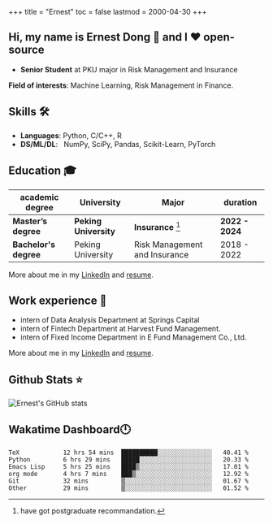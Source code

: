 +++
title = "Ernest"
toc = false
lastmod = 2000-04-30
+++

## Hi, my name is Ernest Dong 👋 and I ❤️ open-source

- **Senior Student** at PKU major in Risk Management and Insurance

**Field of interests**: Machine Learning, Risk Management in Finance.

## Skills 🛠️

- **Languages**:        Python, C/C++, R
- **DS/ML/DL**: &nbsp;  NumPy, SciPy, Pandas, Scikit-Learn, PyTorch

## Education 🎓

| academic degree       | University            | Major                         | duration        |
| --------------------- | --------------------- | ----------------------------- | --------------- |
| **Master’s degree**   | **Peking University** | **Insurance** [^1]            | **2022 - 2024** |
| **Bachelor's degree** | Peking University     | Risk Management and Insurance | 2018 - 2022     |

More about me in my [LinkedIn](https://www.linkedin.com/in/晨阳-董-918ab41b4/) and [resume](../files/resume.pdf).

## Work experience 👔

- intern of Data Analysis Department at Springs Capital
- intern of Fintech Department at Harvest Fund Management.
- intern of Fixed Income Department in E Fund Management Co., Ltd.

More about me in my [LinkedIn](https://www.linkedin.com/in/晨阳-董-918ab41b4/) and [resume](./files/resume.pdf).

## Github Stats ⭐

![Ernest's GitHub stats](https://github-readme-stats.vercel.app/api?username=ErnestDong&show_icons=true)

## Wakatime Dashboard🕛

<!--START_SECTION:waka-->

```text
TeX            12 hrs 54 mins  ██████████░░░░░░░░░░░░░░░   40.41 %
Python         6 hrs 29 mins   █████░░░░░░░░░░░░░░░░░░░░   20.33 %
Emacs Lisp     5 hrs 25 mins   ████▒░░░░░░░░░░░░░░░░░░░░   17.01 %
org mode       4 hrs 7 mins    ███▒░░░░░░░░░░░░░░░░░░░░░   12.92 %
Git            32 mins         ▒░░░░░░░░░░░░░░░░░░░░░░░░   01.67 %
Other          29 mins         ▒░░░░░░░░░░░░░░░░░░░░░░░░   01.52 %
```

<!--END_SECTION:waka-->

[^1]: have got postgraduate recommandation.
